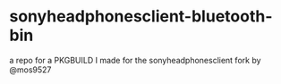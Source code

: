 # sonyheadphonesclient-bluetooth-bin
a repo for a PKGBUILD I made for the sonyheadphonesclient fork by @mos9527
